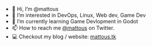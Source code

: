- 👋 Hi, I’m @mattous
- 👀 I’m interested in DevOps, Linux, Web dev, Game Dev
- 🌱 I’m currently learning Game Devlopment in Godot
- 📫 How to reach me [@mattous](https://twitter.com/mattous) on Twitter.
- 💻 Checkout my blog / website: [mattous.tk](https://mattous.tk)

<!---
mattous/mattous is a ✨ special ✨ repository because its `README.md` (this file) appears on your GitHub profile.
You can click the Preview link to take a look at your changes.
--->
